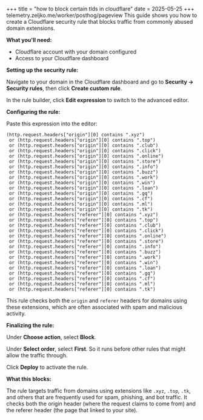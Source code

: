 +++
title = "how to block certain tlds in cloudflare"
date = 2025-05-25
+++
telemetry.zeljko.me/worker/posthog/pageview
This guide shows you how to create a Cloudflare security rule that blocks traffic from commonly abused domain extensions.

**What you'll need:**
- Cloudflare account with your domain configured
- Access to your Cloudflare dashboard

**Setting up the security rule:**

Navigate to your domain in the Cloudflare dashboard and go to **Security → Security rules**, then click **Create custom rule**.

In the rule builder, click **Edit expression** to switch to the advanced editor.

**Configuring the rule:**

Paste this expression into the editor:

```
(http.request.headers["origin"][0] contains ".xyz")
 or (http.request.headers["origin"][0] contains ".top")
 or (http.request.headers["origin"][0] contains ".club")
 or (http.request.headers["origin"][0] contains ".click")
 or (http.request.headers["origin"][0] contains ".online")
 or (http.request.headers["origin"][0] contains ".store")
 or (http.request.headers["origin"][0] contains ".info")
 or (http.request.headers["origin"][0] contains ".buzz")
 or (http.request.headers["origin"][0] contains ".work")
 or (http.request.headers["origin"][0] contains ".win")
 or (http.request.headers["origin"][0] contains ".loan")
 or (http.request.headers["origin"][0] contains ".gq")
 or (http.request.headers["origin"][0] contains ".cf")
 or (http.request.headers["origin"][0] contains ".ml")
 or (http.request.headers["origin"][0] contains ".tk")
 or (http.request.headers["referer"][0] contains ".xyz")
 or (http.request.headers["referer"][0] contains ".top")
 or (http.request.headers["referer"][0] contains ".club")
 or (http.request.headers["referer"][0] contains ".click")
 or (http.request.headers["referer"][0] contains ".online")
 or (http.request.headers["referer"][0] contains ".store")
 or (http.request.headers["referer"][0] contains ".info")
 or (http.request.headers["referer"][0] contains ".buzz")
 or (http.request.headers["referer"][0] contains ".work")
 or (http.request.headers["referer"][0] contains ".win")
 or (http.request.headers["referer"][0] contains ".loan")
 or (http.request.headers["referer"][0] contains ".gq")
 or (http.request.headers["referer"][0] contains ".cf")
 or (http.request.headers["referer"][0] contains ".ml")
 or (http.request.headers["referer"][0] contains ".tk")
```

This rule checks both the `origin` and `referer` headers for domains using these extensions, which are often associated with spam and malicious activity.

**Finalizing the rule:**

Under **Choose action**, select **Block**.

Under **Select order**, select **First**. So it runs before other rules that might allow the traffic through.

Click **Deploy** to activate the rule.

**What this blocks:**

The rule targets traffic from domains using extensions like `.xyz`, `.top`, `.tk`, and others that are frequently used for spam, phishing, and bot traffic. It checks both the origin header (where the request claims to come from) and the referer header (the page that linked to your site).